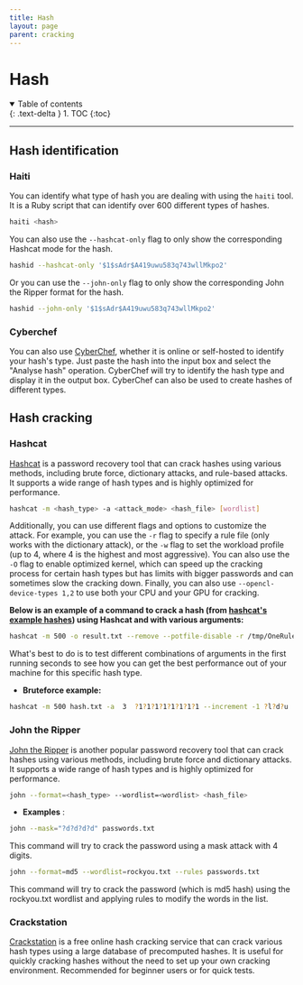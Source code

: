 ```yaml
---
title: Hash
layout: page
parent: cracking
---
```


# Hash

<details open markdown="block">
  <summary>
    Table of contents
  </summary>
  {: .text-delta }
1. TOC
{:toc}
</details>

---

## Hash identification

### Haiti

You can identify what type of hash you are dealing with using the `haiti` tool. It is a Ruby script that can identify over 600 different types of hashes.

```bash
haiti <hash>
```

You can also use the `--hashcat-only` flag to only show the corresponding Hashcat mode for the hash.

```bash
hashid --hashcat-only '$1$sAdr$A419uwu583q743wllMkpo2'
```

Or you can use the `--john-only` flag to only show the corresponding John the Ripper format for the hash.

```bash
hashid --john-only '$1$sAdr$A419uwu583q743wllMkpo2'
```

### Cyberchef

You can also use [CyberChef](https://gchq.github.io/CyberChef/), whether it is online or self-hosted to identify your hash's type. Just paste the hash into the input box and select the "Analyse hash" operation. CyberChef will try to identify the hash type and display it in the output box.
CyberChef can also be used to create hashes of different types.

## Hash cracking

### Hashcat

[Hashcat](https://hashcat.net/hashcat/) is a password recovery tool that can crack hashes using various methods, including brute force, dictionary attacks, and rule-based attacks. It supports a wide range of hash types and is highly optimized for performance.

```bash
hashcat -m <hash_type> -a <attack_mode> <hash_file> [wordlist]
```

Additionally, you can use different flags and options to customize the attack. For example, you can use the `-r` flag to specify a rule file (only works with the dictionary attack), or the `-w` flag to set the workload profile (up to 4, where 4 is the highest and most aggressive). You can also use the `-O` flag to enable optimized kernel, which can speed up the cracking process for certain hash types but has limits with bigger passwords and can sometimes slow the cracking down. Finally, you can also use `--opencl-device-types 1,2` to use both your CPU and your GPU for cracking.

**Below is an example of a command to crack a hash (from [hashcat's example hashes](https://hashcat.net/wiki/doku.php?id=example_hashes)) using Hashcat and with various arguments:**

```bash
hashcat -m 500 -o result.txt --remove --potfile-disable -r /tmp/OneRuleToRuleThemStill/OneRuleToRuleThemStill.rule --username "administrator:\$1\$28772684\$iEwNOgGugqO9.bIz5sk8k/" /tmp/wordlists/passwords/password.txt -w 4 --opencl-device-types 1,2 
```

What's best to do is to test different combinations of arguments in the first running seconds to see how you can get the best performance out of your machine for this specific hash type.

- **Bruteforce example:**

```bash
hashcat -m 500 hash.txt -a  3  ?1?1?1?1?1?1?1?1 --increment -1 ?l?d?u
```

### John the Ripper

[John the Ripper](https://www.openwall.com/john/) is another popular password recovery tool that can crack hashes using various methods, including brute force and dictionary attacks. It supports a wide range of hash types and is highly optimized for performance.

```bash
john --format=<hash_type> --wordlist=<wordlist> <hash_file>
```

- **Examples** :

```bash
john --mask="?d?d?d?d" passwords.txt
```

This command will try to crack the password using a mask attack with 4 digits.

```bash
john --format=md5 --wordlist=rockyou.txt --rules passwords.txt
```

This command will try to crack the password (which is md5 hash) using the rockyou.txt wordlist and applying rules to modify the words in the list.

### Crackstation

[Crackstation](https://crackstation.net/) is a free online hash cracking service that can crack various hash types using a large database of precomputed hashes. It is useful for quickly cracking hashes without the need to set up your own cracking environment.
Recommended for beginner users or for quick tests.
